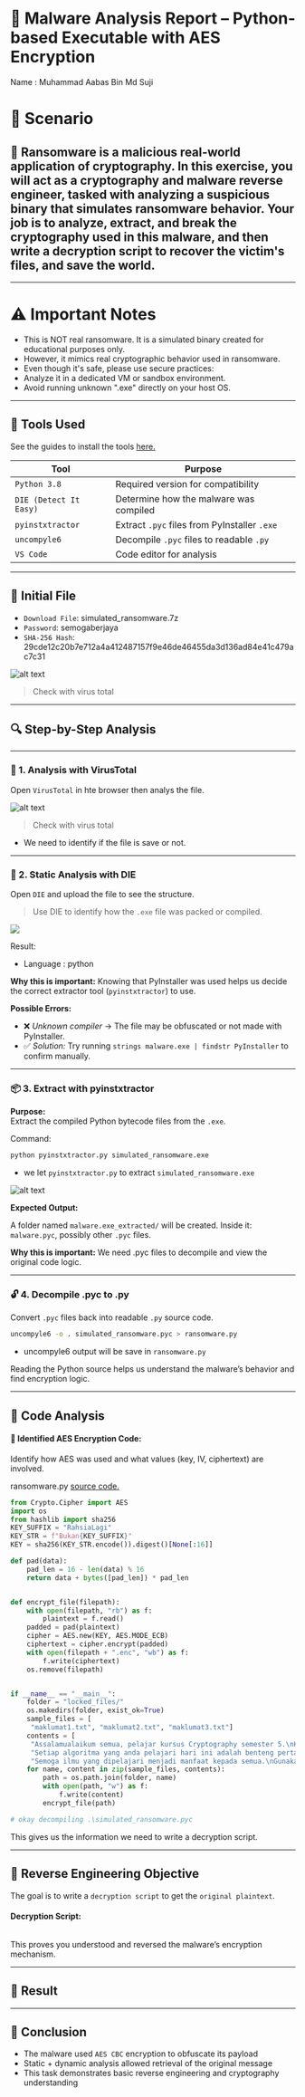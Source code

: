# 🔬 Malware Analysis Report – Python-based Executable with AES Encryption

Name : Muhammad Aabas Bin Md Suji

# 📌 Scenario

## 🔐 Ransomware is a malicious real-world application of cryptography. In this exercise, you will act as a cryptography and malware reverse engineer, tasked with analyzing a suspicious binary that simulates ransomware behavior. Your job is to analyze, extract, and break the cryptography used in this malware, and then write a decryption script to recover the victim's files, and save the world.

---
# ⚠️ Important Notes

- This is NOT real ransomware. It is a simulated binary created for educational purposes only.
- However, it mimics real cryptographic behavior used in ransomware.
- Even though it's safe, please use secure practices:
- Analyze it in a dedicated VM or sandbox environment.
- Avoid running unknown ".exe" directly on your host OS.

---

## 🧰 Tools Used

See the guides to install the tools [here.](requirement/README.md)

| Tool            | Purpose                                   |
|-----------------|-------------------------------------------|
| `Python 3.8`      | Required version for compatibility        |
| `DIE (Detect It Easy)` | Determine how the malware was compiled |
| `pyinstxtractor`  | Extract `.pyc` files from PyInstaller `.exe` |
| `uncompyle6`      | Decompile `.pyc` files to readable `.py`  |
| `VS Code `        | Code editor for analysis                  |

---

## 📁 Initial File

- `Download File`: simulated_ransomware.7z
- `Password`: semogaberjaya
- `SHA-256 Hash`: 29cde12c20b7e712a4a412487157f9e46de46455da3d136ad84e41c479ac7c31

![alt text](Screenshot/virus_detail.png)

>Check with virus total
---

## 🔍 Step-by-Step Analysis

---

### 🔎 1. Analysis with VirusTotal

Open `VirusTotal` in hte browser then analys the file.

![alt text](Screenshot/virus_detail.png)

>Check with virus total

- We need to identify if the file is save or not.

---

### 🔎 2. Static Analysis with DIE

Open `DIE` and upload the file to see the structure.

> Use DIE to identify how the `.exe` file was packed or compiled.

![](Screenshot/die_analysis.png)

Result:
- Language : python

**Why this is important:**
Knowing that PyInstaller was used helps us decide the correct extractor tool (`pyinstxtractor`) to use.

**Possible Errors:**
- ❌ *Unknown compiler* → The file may be obfuscated or not made with PyInstaller.
- ✅ *Solution:* Try running `strings malware.exe | findstr PyInstaller` to confirm manually.

---

### 📦 3. Extract with pyinstxtractor

**Purpose:**  
Extract the compiled Python bytecode files from the `.exe`.

Command:

```bash
python pyinstxtractor.py simulated_ransomware.exe
```

- we let `pyinstxtractor.py` to extract `simulated_ransomware.exe`

![alt text](Screenshot/extract.py.png)

**Expected Output:**

A folder named `malware.exe_extracted/` will be created.
Inside it: `malware.pyc`, possibly other `.pyc` files.

**Why this is important:**
We need .pyc files to decompile and view the original code logic.

---

### 🔓 4. Decompile .pyc to .py

Convert `.pyc` files back into readable `.py` source code.

```bash
uncompyle6 -o . simulated_ransomware.pyc > ransomware.py
```

- uncompyle6 output will be save in `ransomware.py`

Reading the Python source helps us understand the malware’s behavior and find encryption logic.

---

## 🧠 Code Analysis

#### 🔐 Identified AES Encryption Code:

Identify how AES was used and what values (key, IV, ciphertext) are involved.

ransomware.py [source code.](ransomware.py)

```python
from Crypto.Cipher import AES
import os
from hashlib import sha256
KEY_SUFFIX = "RahsiaLagi"
KEY_STR = f"Bukan{KEY_SUFFIX}"
KEY = sha256(KEY_STR.encode()).digest()[None[:16]]

def pad(data):
    pad_len = 16 - len(data) % 16
    return data + bytes([pad_len]) * pad_len


def encrypt_file(filepath):
    with open(filepath, "rb") as f:
        plaintext = f.read()
    padded = pad(plaintext)
    cipher = AES.new(KEY, AES.MODE_ECB)
    ciphertext = cipher.encrypt(padded)
    with open(filepath + ".enc", "wb") as f:
        f.write(ciphertext)
    os.remove(filepath)


if __name__ == "__main__":
    folder = "locked_files/"
    os.makedirs(folder, exist_ok=True)
    sample_files = [
     "maklumat1.txt", "maklumat2.txt", "maklumat3.txt"]
    contents = [
     "Assalamualaikum semua, pelajar kursus Cryptography semester 5.\nKeselamatan siber bergantung kepada kebijaksanaan anda dalam memahami kriptografi.\nGunakan ilmu ini untuk melindungi data, sistem, dan masa depan teknologi.\nJadilah perisai digital yang berintegriti dan berkemahiran.",
     "Setiap algoritma yang anda pelajari hari ini adalah benteng pertahanan esok.\nKuasa penyulitan (encryption) bukan hanya tentang kod, tetapi amanah dalam menjaga maklumat.\nTeruskan usaha, dunia digital menanti kepakaran anda!",
     "Semoga ilmu yang dipelajari menjadi manfaat kepada semua.\nGunakan kepakaran anda untuk kebaikan, bukan kemudaratan.\nSemoga berjaya di dunia dan akhirat!\n\nAdli, Lecturer Part Time, Feb-Mei 2025"]
    for name, content in zip(sample_files, contents):
        path = os.path.join(folder, name)
        with open(path, "w") as f:
            f.write(content)
        encrypt_file(path)

# okay decompiling .\simulated_ransomware.pyc
```

This gives us the information we need to write a decryption script.

---

## 🧬 Reverse Engineering Objective

The goal is to write a `decryption script` to get the `original plaintext`.

#### Decryption Script:

```python

```

This proves you understood and reversed the malware’s encryption mechanism.

---

## 🧾 Result




---

## 🧠 Conclusion

- The malware used `AES CBC` encryption to obfuscate its payload
- Static + dynamic analysis allowed retrieval of the original message
- This task demonstrates basic reverse engineering and cryptography understanding
